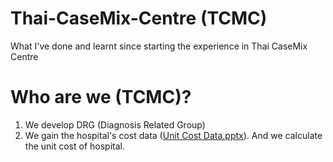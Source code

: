 # Thai-CaseMix-Centre (TCMC)
What I've done and learnt since starting the experience in Thai CaseMix Centre 



# Who are we (TCMC)?
  1. We develop DRG (Diagnosis Related Group)
  2. We gain the hospital's cost data ([Unit Cost Data.pptx](https://github.com/PtkPlum/Thai-CaseMix-Centre/files/6983741/Unit.Cost.Data.pptx)). And we calculate the unit cost of hospital.

